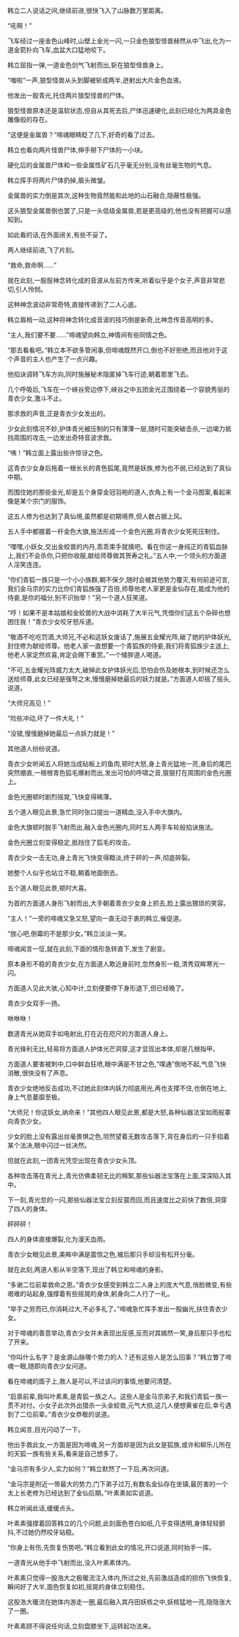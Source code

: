 
韩立二人说话之间,继续前进,很快飞入了山脉数万里距离。

“吼啊！”

飞车经过一座金色山峰时,山壁上金光一闪,一只金色狼型怪兽赫然从中飞出,化为一道金箭扑向飞车,血盆大口猛地咬下。

韩立屈指一弹,一道金色剑气飞射而出,斩在狼型怪兽身上。

“嗤啦”一声,狼型怪兽从头到脚被斩成两半,迸射出大片金色血液。

他发出一股青光,托住两片狼型怪兽的尸体。

狼型怪兽原本还是温软状态,但自从其死去后,尸体迅速硬化,此刻已经化为两具金色雕像般的存在。

“这便是金属兽？”啼魂眼睛眨了几下,好奇的看了过去。

韩立也看向两片怪兽尸体,伸手掰下尸体的一小块。

硬化后的金属兽尸体和一些金属性矿石几乎毫无分别,没有丝毫生物的气息。

韩立挥手将两片尸体扔掉,眉头微皱。

金属兽的实力倒是其次,这种生物竟然能和此地的山石融合,隐蔽性极强。

这头狼型金属兽倒也罢了,只是一头低级金属兽,若是更高级的,他也没有把握可以感知到。

如此看的话,在外面闭关,有些不妥了。

两人继续前进,飞了片刻。

“救命,救命啊……”

就在此刻,一股股神念转化成的音波从左前方传来,听着似乎是个女子,声音非常悲切,引人怜悯。

这种神念波动非常奇特,直接传递到了二人心底。

韩立眉梢一动,这种将神念转化成音波的技巧倒是新奇,比神念传音高明的多。

“主人,我们要不要……”啼魂望向韩立,神情间有些同情之色。

“那去看看吧。”韩立本不欲多管闲事,但啼魂既然开口,倒也不好拒绝,而且他对于这个声音的主人也产生了一点兴趣。

他掐诀调转飞车方向,同时施展秘术隐匿掉飞车行迹,朝着那里飞去。

几个呼吸后,飞车在一个峡谷旁边停下,峡谷之中五团金光正围绕着一个容貌秀丽的青衣少女,激斗不止。

那求救的声音,正是青衣少女发出的。

少女此刻情况不妙,护体青光被压制的只有薄薄一层,随时可能突破击杀,一边竭力抵挡周围的攻击,一边发出奇特音波求救。

“咦！”韩立面上露出些许惊讶之色。

这青衣少女身后拖着一根长长的青色狐尾,竟然是妖族,修为也不弱,已经达到了真仙中期。

而围住她的那些金光,却是五个身穿金冠羽袍的道人,衣角上有一个金马图案,看起来像是某个宗门的服饰。

这五人修为也达到了真仙境,虽然都是初期境界,但人数占据上风。

五人手中都握着一杆金色大旗,施法形成一个金色光圈,将青衣少女死死压制住。

“嘿嘿,小妖女,交出金蛟兽的内丹,乖乖束手就擒吧。看在你这一身纯正的青狐血脉上,我们不会杀你,只把你收服,献给师尊做其贺寿之礼。”五人中,一个领头的方面道人淫笑连连。

“你们青狐一族只是一个小小族群,朝不保夕,随时会被其他势力覆灭,有何前途可言,我们金马宗的实力比你们青狐族强了百倍,师尊他老人家更是金仙存在,能成为他的侍妾,是你的福分,别不识抬举！”另一个道人狂笑道。

“哼！如果不是本姑娘和金蛟兽的大战中消耗了大半元气,凭借你们这五个杂碎也想困住我！”青衣少女咬牙怒斥道。

“敬酒不吃吃罚酒,大师兄,不必和这妖女废话了,施展五金耀光阵,破了她的护体妖光,封住修为献给师尊。他老人家一直想要一个青狐族的侍妾,我们将青狐族少主送上,他老人家定然欢喜,肯定会赐下重赏。”一个矮胖道人喝道。

“不可,五金耀光阵威力太大,破掉此女护体妖光后,恐怕会伤及她根本,到时候还怎么送给师尊,此女已经是强弩之末,慢慢磨掉她最后的妖力就是。”方面道人却摇了摇头,说道。

“大师兄高见！”

“险些冲动,坏了一件大礼！”

“没错,慢慢磨掉她最后一点妖力就是！”

其他道人纷纷说道。

青衣少女听闻五人将她当成砧板上的鱼肉,顿时大怒,身上青光猛地一亮,身后的尾巴突然绷直,一根根青色狐毛爆射而出,发出可怕的呼啸之音,狠狠打在周围的金色光圈上。

金色光圈顿时剧烈摇晃,飞快变得稀薄。

五个道人眼见此景,急忙同时张口提出一道精血,没入手中大旗内。

金色大旗顿时脱手飞射而出,融入金色光圈内,同时五人两手车轮般掐诀施法。

金色光圈立刻变得稳定,抵挡住了狐毛的攻击。

青衣少女一击无功,身上青光飞快变得黯淡,终于砰的一声,彻底碎裂。

她整个人似乎也站立不稳,朝着地面倒去。

五个道人眼见此景,顿时大喜。

为首的方面道人身形飞射而出,大手朝着青衣少女身上抓去,脸上露出猥琐的笑容。

“主人！”一旁的啼魂又急又怒,望向一直无动于衷的韩立,催促道。

“放心吧,倒霉的不是那少女。”韩立淡淡一笑。

啼魂闻言一怔,就在此刻,下面的情形急转直下,发生了剧变。

原本身形不稳的青衣少女,在方面道人欺近身前时,忽然身形一稳,清秀双眸寒光一闪。

方面道人见此大骇,心知中计,立刻便要停下身形退下,但已经晚了。

青衣少女双手一扬。

咻咻咻！

数道青光从她双手如电射出,打在近在咫尺的方面道人身上。

青光锋利无比,轻易将方面道人护体光芒洞穿,这才显现出本体,却是几根指甲。

方面道人要害被刺中,口中鲜血狂喷,眼中满是不甘之色,“噗通”倒地不起,气息飞快消散,很快没有了声息。

青衣少女绝地反击成功,不过她此刻体内妖力彻底用光,再也支撑不住,也倒在地上,身上气息萎靡至极。

“大师兄！你这妖女,纳命来！”其他四人眼见此景,都是大怒,各种仙器法宝如雨般罩向青衣少女。

少女的脸上没有露出丝毫畏惧之色,坦然望着无数攻击落下,背在身后的一只手掐着某个法决,眼中闪过一丝决然。

但就在此刻,一团青光凭空出现在青衣少女头顶。

各种攻击落在青光上,青光仿佛柔韧无比的棉絮,那些仙器法宝落在上面,深深陷入其中。

下一刻,青光忽的一闪,那些仙器法宝立刻反震而回,而且速度比之前快了数倍,洞穿了四人的身体。

砰砰砰！

四人的身体直接爆裂,化为漫天血雨。

青衣少女眼见此景,美眸中满是震惊之色,被后那只手却没有松开分毫。

就在此刻,两道人影从半空落下,现出了韩立和啼魂的身影。

“多谢二位前辈救命之恩。”青衣少女感受到韩立二人身上的庞大气息,俏脸微变,有些艰难的站起身,强撑着有些摇晃的身体,躬身向二人行了一礼。

“举手之劳而已,你消耗过大,不必多礼了。”啼魂急忙挥手发出一股幽光,扶住青衣少女。

对于啼魂的善意举动,青衣少女并未表现出反感,反而对其嫣然一笑,身后那只手也松了开来。

“你叫什么名字？是金源山脉哪个势力的人？还有这些人是怎么回事？”韩立瞥了啼魂一眼,随即向青衣少女问道。

看在啼魂的面子上,救人是可以,不过该问的事情,他要问清楚。

“启禀前辈,我叫叶素素,是青狐一族之人。这些人是金马宗弟子,和我们青狐一族一贯不对付。小女子此次外出猎杀一头金蛟兽,元气大损,这几人便想黄雀在后,幸亏遇到了二位前辈。”青衣少女恭敬的说道。

韩立闻言,目光闪动了一下。

他出手救此女,一方面是因为啼魂,另一方面却是因为此女是狐族,或许和柳乐儿所在的天狐一族有些关系,看来是自己想多了。

“金马宗有多少人,实力如何？”韩立默然了一下后,再次问道。

“金马宗是附近一带最大的势力,门下弟子过万,有数名金仙存在坐镇,最厉害的一个太上长老修为已经达到了金仙后期。”叶素素如实说道。

韩立听闻此话,缓缓点头。

叶素素强撑着回答韩立的几个问题,此刻面色苍白如纸,几乎变得透明,身体轻轻颤抖,不过她仍然咬牙站稳。

“你身上有伤,先恢复伤势吧。”韩立看到此女的情况,开口说道,同时抬手一挥。

一道青光从他手中飞射而出,没入叶素素体内。

叶素素只觉得一股浩大之极暖流注入体内,所过之处,先前激战造成的损伤飞快恢复,瞬间好了大半,面色恢复如初,摇晃的身体立刻稳住。

这股浩大暖流在她体内游走一圈,最后融入其丹田妖核之中,妖核猛地一亮,隐隐涨大了一圈。

叶素素顾不得说任何话,立刻盘膝坐下,运转起功法来。